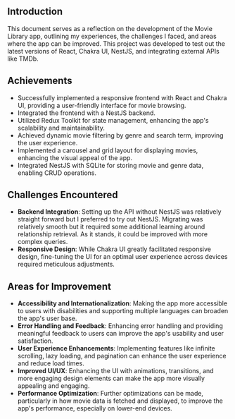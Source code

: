 ## Introduction

This document serves as a reflection on the development of the Movie Library app, outlining my experiences, the challenges I faced, and areas where the app can be improved. This project was developed to test out the latest versions of React, Chakra UI, NestJS, and integrating external APIs like TMDb.

## Achievements

- Successfully implemented a responsive frontend with React and Chakra UI, providing a user-friendly interface for movie browsing.
- Integrated the frontend with a NestJS backend.
- Utilized Redux Toolkit for state management, enhancing the app's scalability and maintainability.
- Achieved dynamic movie filtering by genre and search term, improving the user experience.
- Implemented a carousel and grid layout for displaying movies, enhancing the visual appeal of the app.
- Integrated NestJS with SQLite for storing movie and genre data, enabling CRUD operations.

## Challenges Encountered

- **Backend Integration**: Setting up the API without NestJS was relatively straight forward but I preferred to try out NestJS. Migrating was relatively smooth but it required some additional learning around relationship retrieval. As it stands, it could be improved with more complex queries.
- **Responsive Design**: While Chakra UI greatly facilitated responsive design, fine-tuning the UI for an optimal user experience across devices required meticulous adjustments.

## Areas for Improvement

- **Accessibility and Internationalization**: Making the app more accessible to users with disabilities and supporting multiple languages can broaden the app's user base.
- **Error Handling and Feedback**: Enhancing error handling and providing meaningful feedback to users can improve the app's usability and user satisfaction.
- **User Experience Enhancements**: Implementing features like infinite scrolling, lazy loading, and pagination can enhance the user experience and reduce load times.
- **Improved UI/UX**: Enhancing the UI with animations, transitions, and more engaging design elements can make the app more visually appealing and engaging.
- **Performance Optimization**: Further optimizations can be made, particularly in how movie data is fetched and displayed, to improve the app's performance, especially on lower-end devices.
